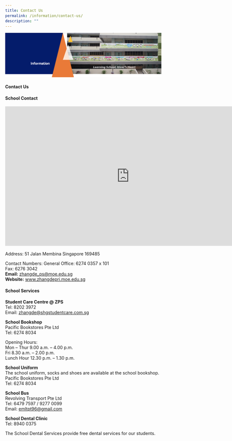 ```yaml
---
title: Contact Us
permalink: /information/contact-us/
description: ""
---
```

<img src="/images/Information.png">
<h4><strong>Contact Us</strong></h4>
<h4>School Contact</h4>
<p><iframe src="https://www.google.com/maps/embed?pb=!1m18!1m12!1m3!1d3988.815598150854!2d103.82400431475396!3d1.284577999063074!2m3!1f0!2f0!3f0!3m2!1i1024!2i768!4f13.1!3m3!1m2!1s0x31da197c1ee9c1ab%3A0x125c0f6153e36871!2sZhangde+Primary+School!5e0!3m2!1sen!2ssg!4v1548927475977" width="800" height="450" frameborder="0" allowfullscreen="allowfullscreen" data-mce-fragment="1"></iframe></p>
<p>Address: 51 Jalan Membina Singapore 169485</p>
<p>Contact Numbers: General Office: 6274 0357 x 101<br />Fax: 6276 3042<br /><strong>Email:</strong>&nbsp;<a href="mailto:zhangde_ps@moe.edu.sg" target="">zhangde_ps@moe.edu.sg</a><br /><strong>Website:</strong>&nbsp;<a href="http://www.zhangdepri.moe.edu.sg/" target="">www.zhangdepri.moe.edu.sg</a></p>
<h4>School Services</h4>
<p><strong>Student Care Centre @ ZPS<br /></strong>Tel: 8202 3972<br />Email: <a href="mailto:zhangde@shgstudentcare.com.sg">zhangde@shgstudentcare.com.sg</a></p>
<p><strong>School Bookshop<br /></strong>Pacific Bookstores Pte Ltd<br />Tel: 6274 8034</p>
<p>Opening Hours:<br />Mon &ndash; Thur 9.00 a.m. &ndash; 4.00 p.m.<br />Fri 8.30 a.m. &ndash; 2.00 p.m.<br />Lunch Hour 12.30 p.m. &ndash; 1.30 p.m.</p>
<p><strong>School Uniform<br /></strong>The school uniform, socks and shoes are available at the school bookshop.<br />Pacific Bookstores Pte Ltd<br />Tel: 6274 8034</p>
<p><strong>School Bus<br /></strong>Revolving Transport Pte Ltd<br />Tel: 6479 7597 / 9277 0099<br />Email: <a href="mailto:emltpt96@gmail.com">emltpt96@gmail.com</a></p>
<p><strong>School Dental Clinic<br /></strong>Tel: 8940 0375</p>
<p>The School Dental Services provide free dental services for our students.</p>